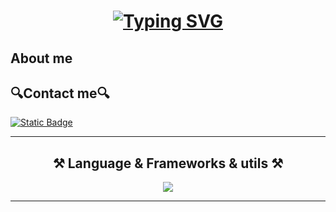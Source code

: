 <h1 align="center">
<a href="https://git.io/typing-svg"><img src="https://readme-typing-svg.demolab.com?font=Roboto&weight=700&size=32&pause=2000&color=613AF7&width=220&lines=Trifonov+Sergei" alt="Typing SVG" /></a>
</h1>
<h2 align="left">About me</h2>
<p>

</p>
<h2 align="left">🔍Contact me🔍</h2>
<p>
  <a href="https://t.me/Parsefal_T" target="_blank">
    <img alt="Static Badge" src="https://img.shields.io/badge/Telegram-2CA5E0?style=for-the-badge&logo=telegram&logoColor=orange&logoSize=amd&labelColor=black&color=black">
  </a>
</p>
<hr>
<h2 align="center">⚒️ Language & Frameworks & utils ⚒️</h2>
<p align="center">
  <a href="https://skillicons.dev">
    <img src="https://skillicons.dev/icons?i=git,js,ts,react,css,html,vim,npm,tailwind,figma,nodejs,prisma,docker" />
  </a>
</p>
<hr>
